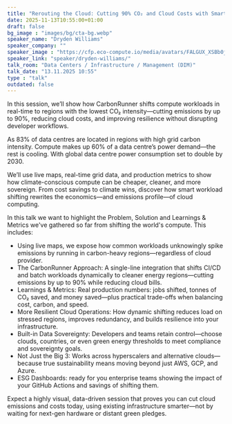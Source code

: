```yaml
---
title: "Rerouting the Cloud: Cutting 90% CO₂ and Cloud Costs with Smarter Workload Shifting 🇬🇧"
date: 2025-11-13T10:55:00+01:00
draft: false
bg_image : "images/bg/cta-bg.webp"
speaker_name: "Dryden Williams"
speaker_company: ""
speaker_image : "https://cfp.eco-compute.io/media/avatars/FALGUX_XSBb0jL.jpeg"
speaker_link: "speaker/dryden-williams/"
talk_room: "Data Centers / Infrastructure / Management (DIM)"
talk_date: "13.11.2025 10:55"
type : "talk"
outdated: false
---
```


In this session, we’ll show how CarbonRunner shifts compute workloads in real-time to regions with the lowest CO₂ intensity—cutting emissions by up to 90%, reducing cloud costs, and improving resilience without disrupting developer workflows.

As 83% of data centres are located in regions with high grid carbon intensity. Compute makes up 60% of a data centre’s power demand—the rest is cooling. With global data centre power consumption set to double by 2030.

We’ll use live maps, real-time grid data, and production metrics to show how climate-conscious compute can be cheaper, cleaner, and more sovereign. From cost savings to climate wins, discover how smart workload shifting rewrites the economics—and emissions profile—of cloud computing.

In this talk we want to highlight the Problem, Solution and Learnings & Metrics we've gathered so far from shifting the world's compute. This includes:

- Using live maps, we expose how common workloads unknowingly spike emissions by running in carbon-heavy regions—regardless of cloud provider.
- The CarbonRunner Approach: A single-line integration that shifts CI/CD and batch workloads dynamically to cleaner energy regions—cutting emissions by up to 90% while reducing cloud bills.
- Learnings & Metrics: Real production numbers: jobs shifted, tonnes of CO₂ saved, and money saved—plus practical trade-offs when balancing cost, carbon, and speed.
- More Resilient Cloud Operations: How dynamic shifting reduces load on stressed regions, improves redundancy, and builds resilience into your infrastructure.
- Built-in Data Sovereignty: Developers and teams retain control—choose clouds, countries, or even green energy thresholds to meet compliance and sovereignty goals.
- Not Just the Big 3: Works across hyperscalers and alternative clouds—because true sustainability means moving beyond just AWS, GCP, and Azure.
- ESG Dashboards: ready for you enterprise teams showing the impact of your GitHub Actions and savings of shifting them. 

Expect a highly visual, data-driven session that proves you can cut cloud emissions and costs today, using existing infrastructure smarter—not by waiting for next-gen hardware or distant green pledges.
